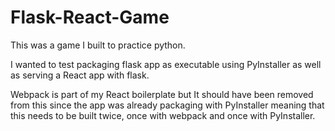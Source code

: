# Flask-React-Game
This was a game I built to practice python.

I wanted to test packaging flask app as executable using PyInstaller as well as serving a React app with flask.

Webpack is part of my React boilerplate but It should have been removed from this since the app was already packaging with PyInstaller meaning that this needs to be built twice, once with webpack and once with PyInstaller. 
